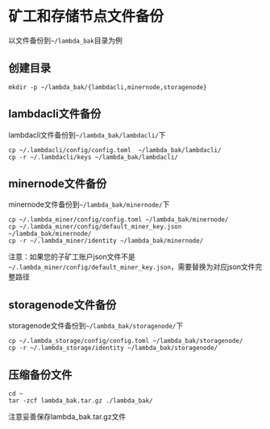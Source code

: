 
# 矿工和存储节点文件备份
 
以文件备份到`~/lambda_bak`目录为例  
## 创建目录
```
mkdir -p ~/lambda_bak/{lambdacli,minernode,storagenode}
```

## lambdacli文件备份
lambdacli文件备份到`~/lambda_bak/lambdacli/`下
```
cp ~/.lambdacli/config/config.toml  ~/lambda_bak/lambdacli/
cp -r ~/.lambdacli/keys ~/lambda_bak/lambdacli/
```

## minernode文件备份
minernode文件备份到`~/lambda_bak/minernode/`下
```
cp ~/.lambda_miner/config/config.toml ~/lambda_bak/minernode/
cp ~/.lambda_miner/config/default_miner_key.json ~/lambda_bak/minernode/
cp -r ~/.lambda_miner/identity ~/lambda_bak/minernode/
```
注意：如果您的子矿工账户json文件不是`~/.lambda_miner/config/default_miner_key.json`，需要替换为对应json文件完整路径

## storagenode文件备份
storagenode文件备份到`~/lambda_bak/storagenode/`下
```
cp ~/.lambda_storage/config/config.toml ~/lambda_bak/storagenode/
cp -r ~/.lambda_storage/identity ~/lambda_bak/storagenode/
```

## 压缩备份文件
```
cd ~
tar -zcf lambda_bak.tar.gz ./lambda_bak/
```
注意妥善保存lambda_bak.tar.gz文件



